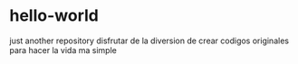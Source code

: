 # hello-world
just another repository
disfrutar de la diversion de crear codigos originales para hacer la vida ma simple
